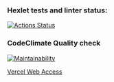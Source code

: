 ### Hexlet tests and linter status:
[![Actions Status](https://github.com/solarxweb/frontend-project-11/actions/workflows/hexlet-check.yml/badge.svg)](https://github.com/solarxweb/frontend-project-11/actions)

### CodeClimate Quality check
[![Maintainability](https://api.codeclimate.com/v1/badges/6138abaca2c054fe9a94/maintainability)](https://codeclimate.com/github/solarxweb/frontend-project-11/maintainability)

[Vercel Web Access](https://frontend-project-11-ma1bci5u9-romanenkods-projects-04cf1228.vercel.app/) 
